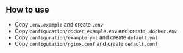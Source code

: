 ## How to use

- Copy `.env.example` and create `.env`
- Copy `configuration/docker_example.env` and create `.docker.env`
- Copy `configuration/example.yml` and create `default.yml`
- Copy `configutation/nginx.conf` and create `default.conf`